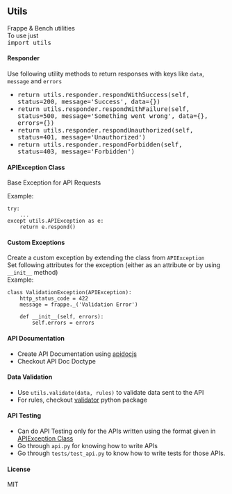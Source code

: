## Utils

Frappe & Bench utilities <br>
To use just <br>
<kbd>import utils</kbd>


#### Responder
Use following utility methods to return responses with keys like `data`, `message` and `errors`
* <kbd>return utils.responder.respondWithSuccess(self, status=200, message='Success', data={})</kbd>
* <kbd>return utils.responder.respondWithFailure(self, status=500, message='Something went wrong', data={}, errors={})</kbd>
* <kbd>return utils.responder.respondUnauthorized(self, status=401, message='Unauthorized')</kbd>
* <kbd>return utils.responder.respondForbidden(self, status=403, message='Forbidden')</kbd>

#### APIException Class
Base Exception for API Requests

Example:
```
try:
    ...
except utils.APIException as e:
    return e.respond()
```

#### Custom Exceptions
Create a custom exception by extending the class from `APIException`<br>
Set following attributes for the exception (either as an attribute or by using `__init__` method)<br>
Example:
```
class ValidationException(APIException):
    http_status_code = 422
    message = frappe._('Validation Error')

    def __init__(self, errors):
        self.errors = errors
```

#### API Documentation
* Create API Documentation using [apidocjs](//apidocjs.com)
* Checkout API Doc Doctype

#### Data Validation
* Use `utils.validate(data, rules)` to validate data sent to the API
* For rules, checkout [validator](https://pypi.org/project/validator/) python package

#### API Testing
* Can do API Testing only for the APIs written using the format given in [APIException Class](#apiexception-class)
* Go through `api.py` for knowing how to write APIs
* Go through `tests/test_api.py` to know how to write tests for those APIs.

#### License

MIT